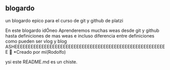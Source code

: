 ## blogardo
un blogardo epico para el curso de git y github de platzi

En este blogardo idÓneo
Aprenderemos muchas weas
desde git y github
hasta definiciones de mas weas
e incluso diferencia entre definiciones
como pueden ser
vlog y blog
ASHEEEEEEEEEEEEEEEEEEEEEEEEEEEEEEEEEEEEEEEEEEEEEEEEEEEEEEEEE 🖤
*Creado por mí(Rodolfo)

ysi este README.md es un chiste.
